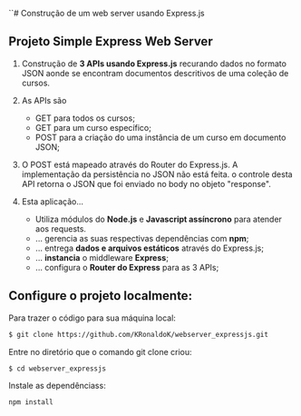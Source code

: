 ``# Construção de um web server usando Express.js
## Projeto Simple Express Web Server

1. Construção de **3 APIs usando Express.js** recurando dados no formato JSON aonde se encontram documentos descritivos de uma coleção de cursos.

2. As APIs são 
    * GET para todos os cursos;
    * GET para um curso específico;
    * POST para a criação do uma instância de um curso em documento JSON;

3. O POST está mapeado através do Router do Express.js. A implementação da persistência no JSON não está feita. o controle desta API retorna o JSON que foi enviado no body no objeto "response".

4. Esta aplicação...
    * Utiliza módulos do **Node.js** e **Javascript assíncrono** para atender aos requests.
    * ... gerencia as suas respectivas dependências com **npm**;
    * ... entrega **dados e arquivos estáticos** através do Express.js;
    * ... **instancia** o middleware **Express**;
    * ... configura o **Router do Express** para as 3 APIs;

## Configure o projeto localmente:

Para trazer o código para sua máquina local:

```bash
$ git clone https://github.com/KRonaldoK/webserver_expressjs.git
```

Entre no diretório que o comando git clone criou:

```bash
$ cd webserver_expressjs
```

Instale as dependênciass:

```bash
npm install
```
